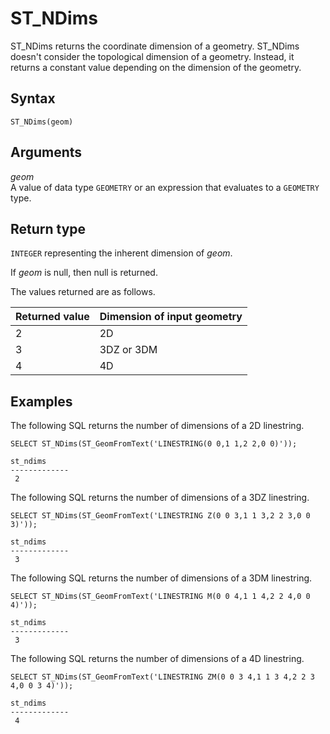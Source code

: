 # ST\_NDims<a name="ST_NDims-function"></a>

ST\_NDims returns the coordinate dimension of a geometry\. ST\_NDims doesn't consider the topological dimension of a geometry\. Instead, it returns a constant value depending on the dimension of the geometry\. 

## Syntax<a name="ST_NDims-function-syntax"></a>

```
ST_NDims(geom)
```

## Arguments<a name="ST_NDims-function-arguments"></a>

 *geom*   
A value of data type `GEOMETRY` or an expression that evaluates to a `GEOMETRY` type\. 

## Return type<a name="ST_NDims-function-return"></a>

`INTEGER` representing the inherent dimension of *geom*\. 

If *geom* is null, then null is returned\. 

The values returned are as follows\.


| Returned value | Dimension of input geometry | 
| --- | --- | 
| 2 | 2D | 
| 3 | 3DZ or 3DM | 
| 4 | 4D | 

## Examples<a name="ST_NDims-function-examples"></a>

The following SQL returns the number of dimensions of a 2D linestring\. 

```
SELECT ST_NDims(ST_GeomFromText('LINESTRING(0 0,1 1,2 2,0 0)'));
```

```
st_ndims
-------------
 2
```

The following SQL returns the number of dimensions of a 3DZ linestring\. 

```
SELECT ST_NDims(ST_GeomFromText('LINESTRING Z(0 0 3,1 1 3,2 2 3,0 0 3)'));
```

```
st_ndims
-------------
 3
```

The following SQL returns the number of dimensions of a 3DM linestring\. 

```
SELECT ST_NDims(ST_GeomFromText('LINESTRING M(0 0 4,1 1 4,2 2 4,0 0 4)'));
```

```
st_ndims
-------------
 3
```

The following SQL returns the number of dimensions of a 4D linestring\. 

```
SELECT ST_NDims(ST_GeomFromText('LINESTRING ZM(0 0 3 4,1 1 3 4,2 2 3 4,0 0 3 4)'));
```

```
st_ndims
-------------
 4
```